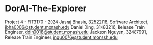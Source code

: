 # DorAI-The-Explorer
Project 4 - FIT3170 - 2024
Jasraj Bhasin, 32522118, Software Architect, jbha0006@student.monash.edu
Daniel Ding, 31483216, Release Train Engineer, ddin0018@student.monash.edu
Jackson Nguyen, 32487991, Release Train Engineer, jngu0076@student.monash.edu